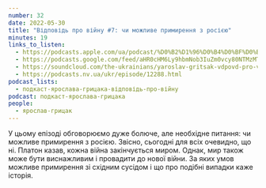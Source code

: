 ```yaml
---
number: 32
date: 2022-05-30
title: "Відповідь про війну #7: чи можливе примирення з росією"
minutes: 19
links_to_listen:
  - https://podcasts.apple.com/ua/podcast/%D0%B2%D1%96%D0%B4%D0%BF%D0%BE%D0%B2%D1%96%D0%B4%D1%8C-%D0%BF%D1%80%D0%BE-%D0%B2%D1%96%D0%B9%D0%BD%D1%83-7-%D1%87%D0%B8-%D0%BC%D0%BE%D0%B6%D0%BB%D0%B8%D0%B2%D0%B5-%D0%BF%D1%80%D0%B8%D0%BC%D0%B8%D1%80%D0%B5%D0%BD%D0%BD%D1%8F-%D0%B7-%D1%80%D0%BE%D1%81%D1%96%D1%94%D1%8E/id1546083745?i=1000564502466
  - https://podcasts.google.com/feed/aHR0cHM6Ly9hbmNob3IuZm0vcy80NTMzMTgxMC9wb2RjYXN0L3Jzcw/episode/NTZiYmNhY2UtOTdhMi00MGM5LWExNmUtMjJlMWM1ZjYwYTkx
  - https://soundcloud.com/the-ukrainians/yaroslav-gritsak-vdpovd-pro-vynu-7-chi-mozhlive-primirennya-z-rosyu?in=the-ukrainians/sets/muzykazist
  - https://podcasts.nv.ua/ukr/episode/12288.html
podcast_lists:
  - подкаст-ярослава-грицака-відповідь-про-війну
podcast: подкаст-ярослава-грицака
people:
  - ярослав-грицак
---
```


У цьому епізоді обговорюємо дуже болюче, але необхідне питання: чи можливе
примирення з росією. Звісно, сьогодні для всіх очевидно, що ні. Платон казав,
кожна війна закінчується миром. Однак, мир також може бути виснажливим і
провадити до нової війни. За яких умов можливе примирення зі східним сусідом
і що про подібні випадки каже історія.
